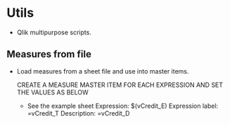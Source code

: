 # Utils
- Qlik multipurpose scripts.

## Measures from file
- Load measures from a sheet file and use into master items.

	CREATE A MEASURE MASTER ITEM FOR EACH EXPRESSION AND SET THE VALUES AS BELOW
	- See the example sheet
		Expression: $(vCredit_E)
		Expression label: =vCredit_T
		Description: =vCredit_D